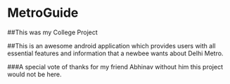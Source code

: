 # MetroGuide

##This was my College Project

##This is an awesome android application which provides users with all essential features and information that a newbee wants about Delhi Metro.






###A special vote of thanks for my friend Abhinav without him this project would not be here. 
